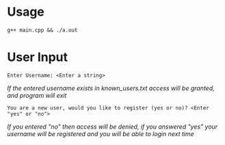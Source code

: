 # Usage
```
g++ main.cpp && ./a.out
```

# User Input
```
Enter Username: <Enter a string>
```
*If the entered username exists in known_users.txt access will be granted, and program will exit*
```
You are a new user, would you like to register (yes or no)? <Enter "yes" or "no">
```
*If you entered "no" then access will be denied, if you answered "yes" your username will be registered and you will be able to login next time*
